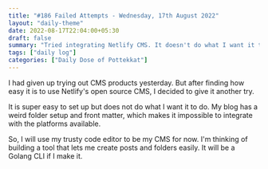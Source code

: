 ```yaml
---
title: "#186 Failed Attempts - Wednesday, 17th August 2022"
layout: "daily-theme"
date: 2022-08-17T22:04:00+05:30
draft: false
summary: "Tried integrating Netlify CMS. It doesn't do what I want it to do."
tags: ["daily log"]
categories: ["Daily Dose of Pottekkat"]
---
```


I had given up trying out CMS products yesterday. But after finding how easy it is to use Netlify's open source CMS, I decided to give it another try.

It is super easy to set up but does not do what I want it to do. My blog has a weird folder setup and front matter, which makes it impossible to integrate with the platforms available.

So, I will use my trusty code editor to be my CMS for now. I'm thinking of building a tool that lets me create posts and folders easily. It will be a Golang CLI if I make it.
